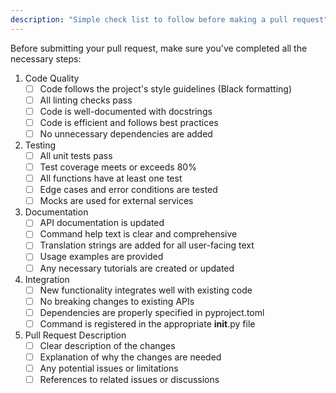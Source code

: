 ```yaml
---
description: "Simple check list to follow before making a pull request"
---
```


Before submitting your pull request, make sure you've completed all the necessary steps:

1. Code Quality
    - [ ] Code follows the project's style guidelines (Black formatting)
    - [ ] All linting checks pass
    - [ ] Code is well-documented with docstrings
    - [ ] Code is efficient and follows best practices
    - [ ] No unnecessary dependencies are added
2. Testing
    - [ ] All unit tests pass
    - [ ] Test coverage meets or exceeds 80%
    - [ ] All functions have at least one test
    - [ ] Edge cases and error conditions are tested
    - [ ] Mocks are used for external services
3.  Documentation
    - [ ] API documentation is updated
    - [ ] Command help text is clear and comprehensive
    - [ ] Translation strings are added for all user-facing text
    - [ ] Usage examples are provided
    - [ ] Any necessary tutorials are created or updated
4. Integration
    - [ ] New functionality integrates well with existing code
    - [ ] No breaking changes to existing APIs
    - [ ] Dependencies are properly specified in pyproject.toml
    - [ ] Command is registered in the appropriate __init__.py file
5. Pull Request Description
    - [ ] Clear description of the changes
    - [ ] Explanation of why the changes are needed
    - [ ] Any potential issues or limitations
    - [ ] References to related issues or discussions
